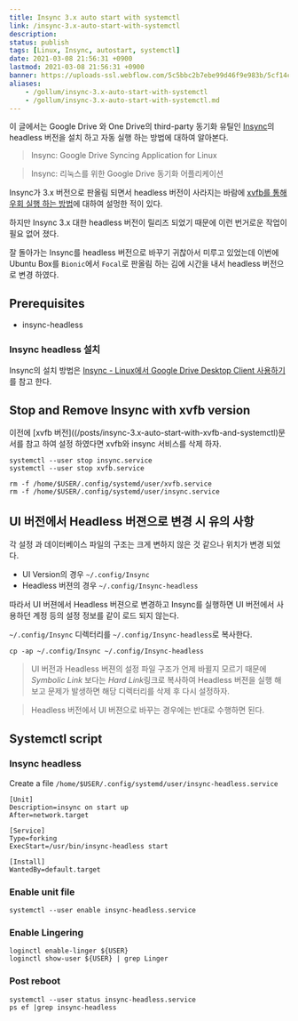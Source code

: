 ```yaml
---
title: Insync 3.x auto start with systemctl
link: /insync-3.x-auto-start-with-systemctl
description: 
status: publish
tags: [Linux, Insync, autostart, systemctl]
date: 2021-03-08 21:56:31 +0900
lastmod: 2021-03-08 21:56:31 +0900
banner: https://uploads-ssl.webflow.com/5c5bbc2b7ebe99d46f9e983b/5cf14ca1fb8dd08aa53a2e58_InsyncSignIn.png
aliases:
    - /gollum/insync-3.x-auto-start-with-systemctl
    - /gollum/insync-3.x-auto-start-with-systemctl.md
---
```


이 글에서는 Google Drive 와 One Drive의 third-party 동기화 유틸인 [Insync](https://www.insynchq.com/)의 headless 버전을 설치 하고 자동 실행 하는 방법에 대하여 알아본다.

> Insync: Google Drive Syncing Application for Linux

> Insync: 리눅스를 위한 Google Drive 동기화 어플리케이션

Insync가 3.x 버전으로 판올림 되면서 headless 버전이 사라지는 바람에 [xvfb를 통해 우회 실행 하는 방법](/posts/insync-3.x-auto-start-with-xvfb-and-systemctl)에 대하여 설멍한 적이 있다. 

하지만 Insync 3.x 대한 headless 버전이 릴리즈 되었기 때문에 이런 번거로운 작업이 필요 없어 졌다. 

잘 돌아가는 Insync를 headless 버전으로 바꾸기 귀찮아서 미루고 있었는데 이번에 Ubuntu Box를 `Bionic`에서 `Focal`로 판올림 하는 김에 시간을 내서 headless 버전으로 변경 하였다.


## Prerequisites
* insync-headless

### Insync headless 설치 
Insync의 설치 방법은 [Insync - Linux에서 Google Drive Desktop Client 사용하기](/posts/alternative-google-drive-desktop-client-for-linux)를 참고 한다. 


<!--more-->

## Stop and Remove Insync with xvfb version
이전에 [xvfb 버전]((/posts/insync-3.x-auto-start-with-xvfb-and-systemctl)문서를 참고 하여 설정 하였다면 xvfb와 insync 서비스를 삭제 하자.

```
systemctl --user stop insync.service
systemctl --user stop xvfb.service
```

```
rm -f /home/$USER/.config/systemd/user/xvfb.service
rm -f /home/$USER/.config/systemd/user/insync.service
```

## UI 버전에서 Headless 버젼으로 변경 시 유의 사항
각 설정 과 데이터베이스 파일의 구조는 크게 변하지 않은 것 같으나 위치가 변경 되었다.

* UI Version의 경우 `~/.config/Insync`
* Headless 버젼의 경우 `~/.config/Insync-headless`

따라서 UI 버젼에서 Headless 버젼으로 변경하고 Insync를 실행하면 UI 버전에서 사용하던 계정 등의 설정 정보를 같이 로드 되지 않는다.


`~/.config/Insync` 디렉터리를 `~/.config/Insync-headless`로 복사한다. 

```
cp -ap ~/.config/Insync ~/.config/Insync-headless
```

> UI 버전과 Headless 버젼의 설정 파일 구조가 언제 바뀔지 모르기 때문에 *Symbolic Link* 보다는 *Hard Link*링크로 복사하여 Headless 버젼을 실행 해 보고 문제가 발생하면 해당 디렉터리를 삭제 후 다시 설정하자.

> Headless 버전에서 UI 버젼으로 바꾸는 경우에는 반대로 수행하면 된다. 


## Systemctl script

### Insync headless

Create a file `/home/$USER/.config/systemd/user/insync-headless.service`
```
[Unit]
Description=insync on start up
After=network.target

[Service]
Type=forking
ExecStart=/usr/bin/insync-headless start

[Install]
WantedBy=default.target
```

### Enable unit file

```
systemctl --user enable insync-headless.service
```


### Enable Lingering
```
loginctl enable-linger ${USER}
loginctl show-user ${USER} | grep Linger
```

### Post reboot
```
systemctl --user status insync-headless.service
ps ef |grep insync-headless
```